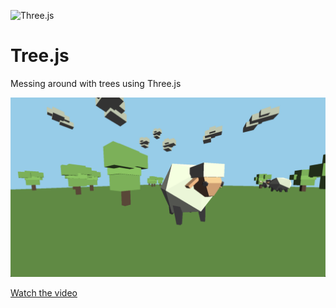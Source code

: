 ![Three.js](https://img.shields.io/badge/Three.js-white?style=for-the-badge&logo=three.js&logoColor=black)
# Tree.js
Messing around with trees using Three.js

![Website Screenshot](./Treejsday2.png)

[Watch the video](https://raw.githubusercontent.com/LoafBurger/Tree.js/main/readme_demo.mp4)
